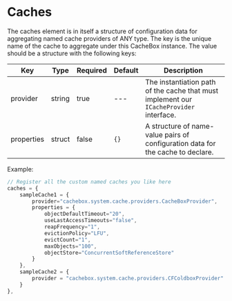 # Caches

The caches element is in itself a structure of configuration data for aggregating named cache providers of ANY type. The key is the unique name of the cache to aggregate under this CacheBox instance. The value should be a structure with the following keys:

|Key|Type|Required|Default|Description|
|--|--|--|--|--|
|provider|string|true|---|The instantiation path of the cache that must implement our `ICacheProvider` interface.|
|properties|struct|false| `{}` |A structure of name-value pairs of configuration data for the cache to declare.|

Example:

```javascript
// Register all the custom named caches you like here
caches = {
    sampleCache1 = {
        provider="cachebox.system.cache.providers.CacheBoxProvider",
        properties = {
            objectDefaultTimeout="20",
            useLastAccessTimeouts="false",
            reapFrequency="1",
            evictionPolicy="LFU",
            evictCount="1",
            maxObjects="100",
            objectStore="ConcurrentSoftReferenceStore"
        }
    },
    sampleCache2 = {
        provider = "cachebox.system.cache.providers.CFColdboxProvider"
    }
},
```

